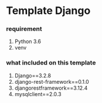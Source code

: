 # Template Django

### requirement
1. Python 3.6
2. venv

### what included on this template
1. Django==3.2.8
2. django-rest-framework==0.1.0
3. djangorestframework==3.12.4
4. mysqlclient==2.0.3